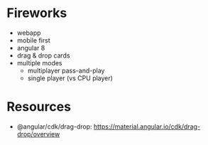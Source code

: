 Fireworks
=========
- webapp
- mobile first
- angular 8
- drag & drop cards
- multiple modes
  - multiplayer pass-and-play
  - single player (vs CPU player)

Resources
=========
- @angular/cdk/drag-drop: https://material.angular.io/cdk/drag-drop/overview
